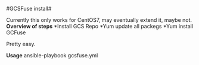 #GCSFuse install#

Currently this only works for CentOS7, may eventually extend it, maybe not. 
**Overview of steps**
*Install GCS Repo
*Yum update all packegs
*Yum install GCFuse

Pretty easy. 

**Usage**
ansible-playbook gcsfuse.yml
